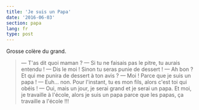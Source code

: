 ```yaml
---
title: 'Je suis un Papa'
date: '2016-06-03'
section: papa
lang: fr
type: post
---
```


Grosse colère du grand.

<!-- more -->

> — T'as dit quoi maman ?
> — Si tu ne faisais pas le pitre, tu aurais entendu !
> — Dis le moi ! Sinon tu seras punie de dessert !
> — Ah bon ? Et qui me punira de dessert à ton avis ?
> — Moi ! Parce que je suis un papa !
> — Euh… non. Pour l'instant, tu es mon fils, alors c'est toi qui obéis !
> — Oui, mais un jour, je serai grand et je serai un papa. Et moi, je travaille à l'école, alors je suis un papa parce que les papas, ça travaille a l'école !!!
